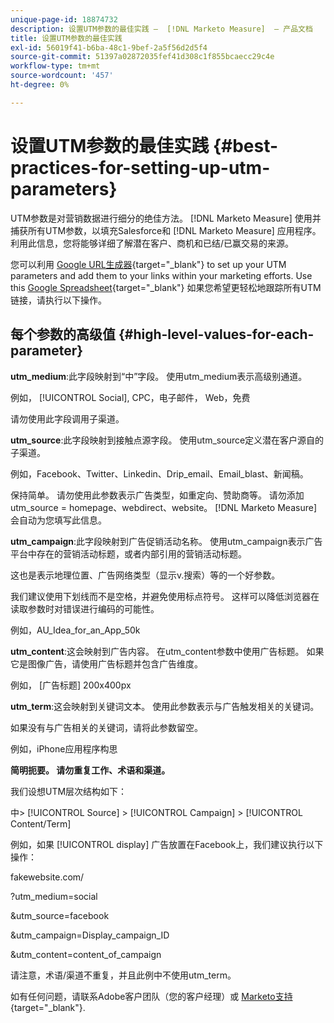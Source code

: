 ```yaml
---
unique-page-id: 18874732
description: 设置UTM参数的最佳实践 —  [!DNL Marketo Measure]  — 产品文档
title: 设置UTM参数的最佳实践
exl-id: 56019f41-b6ba-48c1-9bef-2a5f56d2d5f4
source-git-commit: 51397a02872035fef41d308c1f855bcaecc29c4e
workflow-type: tm+mt
source-wordcount: '457'
ht-degree: 0%

---
```


# 设置UTM参数的最佳实践 {#best-practices-for-setting-up-utm-parameters}

UTM参数是对营销数据进行细分的绝佳方法。 [!DNL Marketo Measure] 使用并捕获所有UTM参数，以填充Salesforce和 [!DNL Marketo Measure] 应用程序。 利用此信息，您将能够详细了解潜在客户、商机和已结/已赢交易的来源。

您可以利用 [Google URL生成器](https://support.google.com/analytics/answer/1033867?hl=en){target="_blank"} to set up your UTM parameters and add them to your links within your marketing efforts. Use this [Google Spreadsheet](https://docs.google.com/spreadsheets/d/1QCIr1WUJQHE68cA4VTks2XE7nxuryaUymCEy_23-Oew/edit#gid=0){target="_blank"} 如果您希望更轻松地跟踪所有UTM链接，请执行以下操作。

## 每个参数的高级值 {#high-level-values-for-each-parameter}

**utm_medium**:此字段映射到“中”字段。 使用utm_medium表示高级别通道。

例如， [!UICONTROL Social], CPC，电子邮件， Web，免费

请勿使用此字段调用子渠道。

**utm_source**:此字段映射到接触点源字段。 使用utm_source定义潜在客户源自的子渠道。

例如，Facebook、Twitter、Linkedin、Drip_email、Email_blast、新闻稿。

保持简单。 请勿使用此参数表示广告类型，如重定向、赞助商等。 请勿添加utm_source = homepage、webdirect、website。 [!DNL Marketo Measure] 会自动为您填写此信息。

**utm_campaign**:此字段映射到广告促销活动名称。 使用utm_campaign表示广告平台中存在的营销活动标题，或者内部引用的营销活动标题。

这也是表示地理位置、广告网络类型（显示v.搜索）等的一个好参数。

我们建议使用下划线而不是空格，并避免使用标点符号。 这样可以降低浏览器在读取参数时对错误进行编码的可能性。

例如，AU_Idea_for_an_App_50k

**utm_content**:这会映射到广告内容。 在utm_content参数中使用广告标题。 如果它是图像广告，请使用广告标题并包含广告维度。

例如， [广告标题] 200x400px

**utm_term**:这会映射到关键词文本。 使用此参数表示与广告触发相关的关键词。

如果没有与广告相关的关键词，请将此参数留空。

例如，iPhone应用程序构思

**简明扼要。 请勿重复工作、术语和渠道。**

我们设想UTM层次结构如下：

中> [!UICONTROL Source] > [!UICONTROL Campaign] > [!UICONTROL Content/Term]

例如，如果 [!UICONTROL display] 广告放置在Facebook上，我们建议执行以下操作：

fakewebsite.com/

?utm_medium=social

&amp;utm_source=facebook

&amp;utm_campaign=Display_campaign_ID

&amp;utm_content=content_of_campaign

请注意，术语/渠道不重复，并且此例中不使用utm_term。

如有任何问题，请联系Adobe客户团队（您的客户经理）或 [Marketo支持](https://nation.marketo.com/t5/support/ct-p/Support){target="_blank"}.
